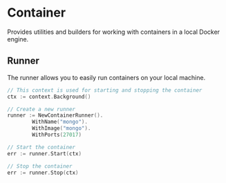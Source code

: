 # Container
Provides utilities and builders for working with containers in a local Docker engine.

## Runner
The runner allows you to easily run containers on your local machine.

```go
// This context is used for starting and stopping the container
ctx := context.Background()

// Create a new runner
runner := NewContainerRunner().
		WithName("mongo").
		WithImage("mongo").
		WithPorts(27017)

// Start the container
err := runner.Start(ctx)

// Stop the container
err := runner.Stop(ctx)
```